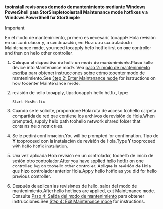 <!--author=SharS last changed: 9/17/15-->

#### <a name="tooinstall-maintenance-mode-hotfixes-via-windows-powershell-for-storsimple"></a><span data-ttu-id="12356-101">tooinstall revisiones de modo de mantenimiento mediante Windows PowerShell para StorSimple</span><span class="sxs-lookup"><span data-stu-id="12356-101">tooinstall Maintenance mode hotfixes via Windows PowerShell for StorSimple</span></span>
> [!IMPORTANT]
> <span data-ttu-id="12356-102">En el modo de mantenimiento, primero es necesario tooapply Hola revisión en un controlador y, a continuación, en Hola otro controlador.</span><span class="sxs-lookup"><span data-stu-id="12356-102">In Maintenance mode, you need tooapply hello hotfix first on one controller and then on hello other controller.</span></span>
> 
> 

1. <span data-ttu-id="12356-103">Coloque el dispositivo de hello en modo de mantenimiento.</span><span class="sxs-lookup"><span data-stu-id="12356-103">Place hello device into Maintenance mode.</span></span> <span data-ttu-id="12356-104">Vea [paso 2: modo de mantenimiento escriba](../articles/storsimple/storsimple-update-device.md#step2) para obtener instrucciones sobre cómo tooenter modo de mantenimiento.</span><span class="sxs-lookup"><span data-stu-id="12356-104">See [Step 2: Enter Maintenance mode](../articles/storsimple/storsimple-update-device.md#step2) for instructions on how tooenter Maintenance mode.</span></span>
2. <span data-ttu-id="12356-105">revisión de hello tooapply, tipo:</span><span class="sxs-lookup"><span data-stu-id="12356-105">tooapply hello hotfix, type:</span></span>
   
     `Start-HcsHotfix` 
3. <span data-ttu-id="12356-106">Cuando se le solicite, proporcione Hola ruta de acceso toohello carpeta compartida de red que contiene los archivos de revisión de Hola.</span><span class="sxs-lookup"><span data-stu-id="12356-106">When prompted, supply hello path toohello network shared folder that contains hello hotfix files.</span></span>
4. <span data-ttu-id="12356-107">Se le pedirá confirmación.</span><span class="sxs-lookup"><span data-stu-id="12356-107">You will be prompted for confirmation.</span></span> <span data-ttu-id="12356-108">Tipo de **Y** tooproceed con la instalación de revisión de Hola.</span><span class="sxs-lookup"><span data-stu-id="12356-108">Type **Y** tooproceed with hello hotfix installation.</span></span>
5. <span data-ttu-id="12356-109">Una vez aplicada Hola revisión en un controlador, toohello de inicio de sesión otro controlador.</span><span class="sxs-lookup"><span data-stu-id="12356-109">After you have applied hello hotfix on one controller, log on toohello other controller.</span></span> <span data-ttu-id="12356-110">Aplique la revisión de Hola que hizo controlador anterior Hola.</span><span class="sxs-lookup"><span data-stu-id="12356-110">Apply hello hotfix as you did for hello previous controller.</span></span>
6. <span data-ttu-id="12356-111">Después de aplican las revisiones de hello, salga del modo de mantenimiento.</span><span class="sxs-lookup"><span data-stu-id="12356-111">After hello hotfixes are applied, exit Maintenance mode.</span></span> <span data-ttu-id="12356-112">Consulte [Paso 4: Salida del modo de mantenimiento](../articles/storsimple/storsimple-update-device.md#step4) para obtener instrucciones.</span><span class="sxs-lookup"><span data-stu-id="12356-112">See [Step 4: Exit Maintenance mode](../articles/storsimple/storsimple-update-device.md#step4) for instructions.</span></span>

